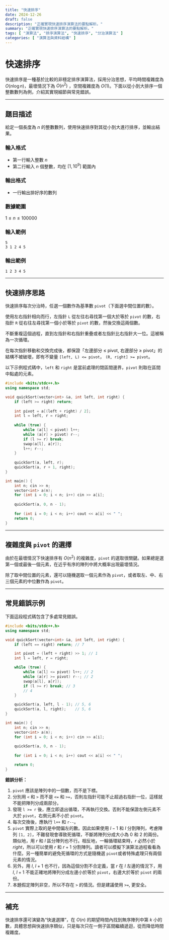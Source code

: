 ```yaml
---
title: "快速排序"
date: 2024-12-26
draft: false
description: "正確實現快速排序演算法的要點解析。"
summary: "正確實現快速排序演算法的要點解析。"
tags: [ "演算法", "排序演算法", "快速排序", "分治演算法" ]
categories: [ "演算法與資料結構" ]
---
```


# 快速排序

快速排序是一種基於比較的非穩定排序演算法，採用分治思想，平均時間複雜度為 $O(n\log n)$，最壞情況下為 $O(n^2)$
，空間複雜度為 $O(1)$。下面以從小到大排序一個整數數列為例，介紹其實現細節與常見錯誤。

---

## 題目描述

給定一個長度為 $n$ 的整數數列，使用快速排序對其從小到大進行排序，並輸出結果。

### 輸入格式

- 第一行輸入整數 $n$
- 第二行輸入 $n$ 個整數，均在 $[1,10^9]$ 範圍內

### 輸出格式

- 一行輸出排好序的數列

### 數據範圍

$1 \leq n \leq 100000$

### 輸入範例

```
5
3 1 2 4 5
```

### 輸出範例

```
1 2 3 4 5
```

---

## 快速排序思路

快速排序每次分治時，任選一個數作為基準數 `pivot`（下面選中間位置的數）。

使用左右指針相向而行，左指針 `L` 從左往右尋找第一個大於等於 `pivot` 的數，右指針 `R` 從右往左尋找第一個小於等於 `pivot`
的數，然後交換這兩個數。

不斷重複這個過程，直到左指針和右指針重疊或者左指針比右指針大一位。這被稱為一次循環。

在每次指針移動和交換完成後，都保證「左邊部分 ≤ pivot, 右邊部分 ≥ pivot」的結構不被破壞，即有不變量 `[left, L) <= pivot`，
`(R, right] >= pivot`。

以下示例程式碼中，`left` 和 `right` 是當前處理的閉區間邊界，`pivot` 則取在區間中點處的元素。

```cpp
#include <bits/stdc++.h>
using namespace std;

void quickSort(vector<int> &a, int left, int right) {
    if (left >= right) return;
    
    int pivot = a[(left + right) / 2];
    int l = left, r = right;
    
    while (true) {
        while (a[l] < pivot) l++;
        while (a[r] > pivot) r--;
        if (l >= r) break;
        swap(a[l], a[r]);
        l++; r--;
    }
    
    quickSort(a, left, r);
    quickSort(a, r + 1, right);
}

int main() {
    int n; cin >> n;
    vector<int> a(n);
    for (int i = 0; i < n; i++) cin >> a[i];
    
    quickSort(a, 0, n - 1);
    
    for (int i = 0; i < n; i++) cout << a[i] << " ";
    return 0;
}
```

---

## 複雜度與 `pivot` 的選擇

由於在最壞情況下快速排序有 $O(n^2)$ 的複雜度，`pivot` 的選取很關鍵。如果總是選第一個或最後一個元素，在近乎有序的陣列中將大概率出現最壞情況。

除了取中間位置的元素，還可以隨機選取一個元素作為 `pivot`，或者取左、中、右三個元素的中位數作為 `pivot`。

---

## 常見錯誤示例

下面這段程式碼包含了多處常見錯誤。

```cpp
#include <bits/stdc++.h>
using namespace std;

void quickSort(vector<int> &a, int left, int right) {
    if (left == right) return; // 7

    int pivot = (left + right) >> 1; // 1
    int l = left, r = right;

    while (true) {
        while (a[l] <= pivot) l++; // 2
        while (a[r] >= pivot) r--; // 2
        swap(a[l], a[r]);
        if (l >= r) break; // 3
        // 4
    }

    quickSort(a, left, l - 1); // 5, 6
    quickSort(a, l, right);    // 5, 6
}

int main() {
    int n; cin >> n;
    vector<int> a(n);
    for (int i = 0; i < n; i++) cin >> a[i];
    
    quickSort(a, 0, n - 1);
    
    for (int i = 0; i < n; i++) cout << a[i] << " ";

    return 0;
}
```

**錯誤分析：**

1. `pivot` 應該是陣列中的一個數，而不是下標。
2. 分別用 `<` 和 `>` 而不是 `<=` 和 `>=`，否則左指針可能不止超過右指針一位，這樣就不能把陣列分成兩部分。
3. 發現 `l >= r` 後，應立即退出循環，不再執行交換。否則不能保證左側元素不大於 `pivot`，右側元素不小於 `pivot`。
4. 每次交換後，應執行 `l++` 和 `r--`。
5. `pivot` 實際上取的是中間偏左的數。因此如果使用 $l - 1$ 和 $l$ 分割陣列，考慮陣列 `[1, 2]`，不難發現會導致死循環，不斷將陣列分成大小為
   0 和 2 的兩份。類似地，用 $r$ 和 $l$ 區分陣列也不行。相反地，一輪循環結束時，$r$ 必然小於 $right$，所以可以使用 $r$ 和 $r+1$
   分割陣列。讀者可以模擬下演算法過程看看為什麼。另一種簡單的避免死循環的方式是隨機選 `pivot`或者特殊處理只有兩個元素的情況。
6. 另外，用 $l$, $l+1$ 也不行，因為這個分割不合定義，當 $r$ 在 $l$ 左邊的情況下，用 $l$, $l+1$ 不能正確地將陣列分成左邊小於等於
   `pivot`，右邊大於等於 `pivot` 的兩份。
7. 本題假定陣列非空，所以不存在 `>` 的情況。但是建議使用 `>=`, 更安全。

---

## 補充

快速排序還可演變為“快速選擇”，在 $O(n)$ 的期望時間內找到無序陣列中第 $k$ 小的數，具體思想與快速排序類似，只是每次只在一側子區間繼續遞迴，從而降低時間複雜度。